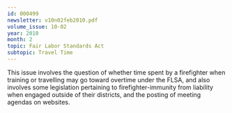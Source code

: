 ```yaml
---
id: 000499
newsletter: v10n02feb2010.pdf
volume_issue: 10-02
year: 2010
month: 2
topic: Fair Labor Standards Act
subtopic: Travel Time
---
```


This issue involves the question of whether time spent by a firefighter when training or travelling may go toward overtime under the FLSA, and also involves some legislation pertaining to firefighter-immunity from liability when engaged outside of their districts, and the posting of meeting agendas on websites.